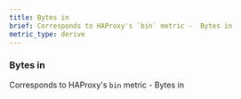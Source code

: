 ```yaml
---
title: Bytes in
brief: Corresponds to HAProxy's `bin` metric -  Bytes in
metric_type: derive
---
```

### Bytes in

Corresponds to HAProxy's `bin` metric -  Bytes in